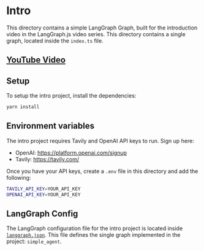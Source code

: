 # Intro

This directory contains a simple LangGraph Graph, built for the introduction video in the LangGraph.js video series.
This directory contains a single graph, located inside the `index.ts` file.

## [YouTube Video](https://www.youtube.com/watch?v=Qu8BYTnh3K0)

## Setup

To setup the intro project, install the dependencies:

```bash
yarn install
```

## Environment variables

The intro project requires Tavily and OpenAI API keys to run. Sign up here:

- OpenAI: https://platform.openai.com/signup
- Tavily: https://tavily.com/

Once you have your API keys, create a `.env` file in this directory and add the following:

```bash
TAVILY_API_KEY=YOUR_API_KEY
OPENAI_API_KEY=YOUR_API_KEY
```

## LangGraph Config

The LangGraph configuration file for the intro project is located inside [`langgraph.json`](langgraph.json). This file defines the single graph implemented in the project: `simple_agent`.